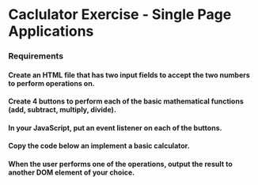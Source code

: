 # Caclulator Exercise - Single Page Applications

### Requirements

#### Create an HTML file that has two input fields to accept the two numbers to perform operations on.
#### Create 4 buttons to perform each of the basic mathematical functions (add, subtract, multiply, divide).
#### In your JavaScript, put an event listener on each of the buttons.
#### Copy the code below an implement a basic calculator.
#### When the user performs one of the operations, output the result to another DOM element of your choice.
